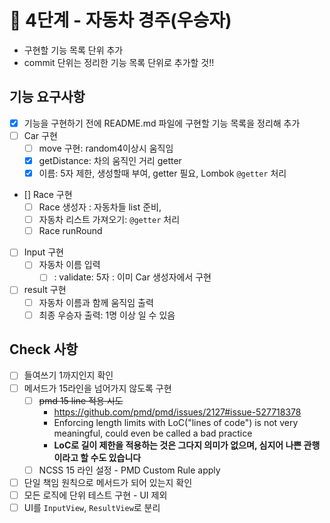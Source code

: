 # 🚀 4단계 - 자동차 경주(우승자)

- 구현할 기능 목록 단위 추가
- commit 단위는 정리한 기능 목록 단위로 추가할 것!!

## 기능 요구사항
- [x] 기능을 구현하기 전에 README.md 파일에 구현할 기능 목록을 정리해 추가
- [ ] Car 구현
  - [ ] move 구현: random4이상시 움직임
  - [x] getDistance: 차의 움직인 거리 getter
  - [x] 이름: 5자 제한, 생성할때 부여, getter 필요, Lombok  `@getter` 처리
- [] Race 구현
  - [ ] Race 생성자 : 자동차들 list 준비,
  - [ ] 자동차 리스트 가져오기: `@getter` 처리
  - [ ] Race runRound

- [ ] Input 구현
  - [ ] 자동차 이름 입력
    - [ ] : validate: 5자 : 이미 Car 생성자에서 구현

- [ ] result 구현
  - [ ] 자동차 이름과 함께 움직임 출력
  - [ ] 최종 우승자 출력: 1명 이상 일 수 있음

## Check 사항
- [ ] 들여쓰기 1까지인지 확인
- [ ] 메서드가 15라인을 넘어가지 않도록 구현
  - [ ] ~~pmd 15 line 적용 시도~~
    - https://github.com/pmd/pmd/issues/2127#issue-527718378
    - Enforcing length limits with LoC("lines of code") is not very meaningful, could even be called a bad practice
    - **LoC로 길이 제한을 적용하는 것은 그다지 의미가 없으며, 심지어 나쁜 관행이라고 할 수도 있습니다**
  - [ ] NCSS 15 라인 설정 - PMD Custom Rule apply

- [ ] 단일 책임 원칙으로 메서드가 되어 있는지 확인
- [ ] 모든 로직에 단위 테스트 구현 - UI 제외
- [ ] UI를 `InputView`, `ResultView`로 분리